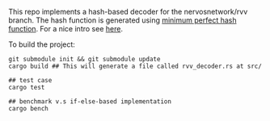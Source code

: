 This repo implements a hash-based decoder for the nervosnetwork/rvv branch.
The hash function is generated using [minimum perfect hash function](https://github.com/ilanschnell/perfect-hash). 
For a nice intro see [here](http://ilan.schnell-web.net/prog/perfect-hash/).

To build the project:
```
git submodule init && git submodule update
cargo build ## This will generate a file called rvv_decoder.rs at src/

## test case
cargo test

## benchmark v.s if-else-based implementation
cargo bench
```
